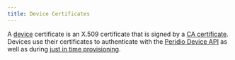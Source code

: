 ```yaml
---
title: Device Certificates
---
```


A [device](devices) certificate is an X.509 certificate that is signed by a [CA certificate](ca-certificates). Devices use their certificates to authenticate with the [Peridio Device API](../device-api) as well as during [just in time provisioning](just-in-time-provisioning).
